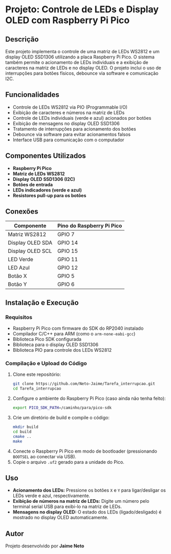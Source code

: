 # Projeto: Controle de LEDs e Display OLED com Raspberry Pi Pico

## Descrição
Este projeto implementa o controle de uma matriz de LEDs WS2812 e um display OLED SSD1306 utilizando a placa Raspberry Pi Pico. O sistema também permite o acionamento de LEDs individuais e a exibição de caracteres na matriz de LEDs e no display OLED. O projeto inclui o uso de interrupções para botões físicos, debounce via software e comunicação I2C.

## Funcionalidades
- Controle de LEDs WS2812 via PIO (Programmable I/O)
- Exibição de caracteres e números na matriz de LEDs
- Controle de LEDs individuais (verde e azul) acionados por botões
- Exibição de mensagens no display OLED SSD1306
- Tratamento de interrupções para acionamento dos botões
- Debounce via software para evitar acionamentos falsos
- Interface USB para comunicação com o computador

## Componentes Utilizados
- **Raspberry Pi Pico**
- **Matriz de LEDs WS2812**
- **Display OLED SSD1306 (I2C)**
- **Botões de entrada**
- **LEDs indicadores (verde e azul)**
- **Resistores pull-up para os botões**

## Conexões
| Componente         | Pino do Raspberry Pi Pico |
|--------------------|--------------------------|
| Matriz WS2812     | GPIO 7                    |
| Display OLED SDA  | GPIO 14                   |
| Display OLED SCL  | GPIO 15                   |
| LED Verde         | GPIO 11                   |
| LED Azul          | GPIO 12                   |
| Botão X          | GPIO 5                    |
| Botão Y          | GPIO 6                    |

## Instalação e Execução
### Requisitos
- Raspberry Pi Pico com firmware do SDK do RP2040 instalado
- Compilador C/C++ para ARM (como o `arm-none-eabi-gcc`)
- Biblioteca Pico SDK configurada
- Biblioteca para o display OLED SSD1306
- Biblioteca PIO para controle dos LEDs WS2812

### Compilação e Upload do Código
1. Clone este repositório:
   ```bash
   git clone https://github.com/Neto-Jaime/Tarefa_interrupcao.git
   cd Tarefa_interrupcao
   ```
2. Configure o ambiente do Raspberry Pi Pico (caso ainda não tenha feito):
   ```bash
   export PICO_SDK_PATH=/caminho/para/pico-sdk
   ```
3. Crie um diretório de build e compile o código:
   ```bash
   mkdir build
   cd build
   cmake ..
   make
   ```
4. Conecte o Raspberry Pi Pico em modo de bootloader (pressionando `BOOTSEL` ao conectar via USB).
5. Copie o arquivo `.uf2` gerado para a unidade do Pico.

## Uso
- **Acionamento dos LEDs:** Pressione os botões `X` e `Y` para ligar/desligar os LEDs verde e azul, respectivamente.
- **Exibição de números na matriz de LEDs:** Digite um número pelo terminal serial USB para exibi-lo na matriz de LEDs.
- **Mensagens no display OLED:** O estado dos LEDs (ligado/desligado) é mostrado no display OLED automaticamente.

## Autor
Projeto desenvolvido por **Jaime Neto**


